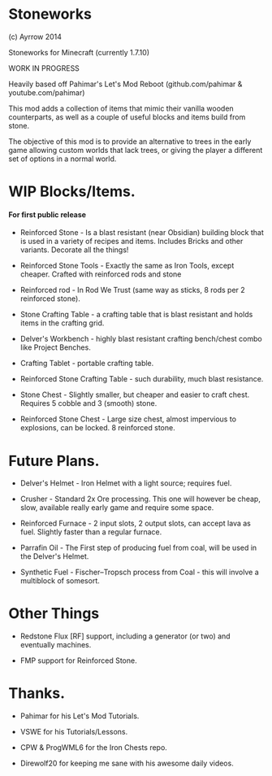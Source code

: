 Stoneworks
===========
(c) Ayrrow 2014

Stoneworks for Minecraft (currently 1.7.10)

WORK IN PROGRESS

Heavily based off Pahimar's Let's Mod Reboot (github.com/pahimar & youtube.com/pahimar)

This mod adds a collection of items that mimic their vanilla wooden counterparts, as well as a couple of useful blocks and items build from stone.

The objective of this mod is to provide an alternative to trees in the early game allowing custom worlds that lack trees, or giving the player a different set of options in a normal world.

<h1> WIP Blocks/Items. </h1>
<h4> For first public release </h4>

* Reinforced Stone - Is a blast resistant (near Obsidian) building block that is used in a variety of recipes and items. Includes Bricks and other variants. Decorate all the things!

* Reinforced Stone Tools - Exactly the same as Iron Tools, except cheaper. Crafted with reinforced rods and stone

* Reinforced rod - In Rod We Trust (same way as sticks, 8 rods per 2 reinforced stone).

* Stone Crafting Table - a crafting table that is blast resistant and holds items in the crafting grid.

* Delver's Workbench - highly blast resistant crafting bench/chest combo like Project Benches.

* Crafting Tablet - portable crafting table.

* Reinforced Stone Crafting Table - such durability, much blast resistance.

* Stone Chest - Slightly smaller, but cheaper and easier to craft chest. Requires 5 cobble and 3 (smooth) stone.

* Reinforced Stone Chest - Large size chest, almost impervious to explosions, can be locked. 8 reinforced stone.


<h1> Future Plans. </h1>

* Delver's Helmet - Iron Helmet with a light source; requires fuel.

* Crusher - Standard 2x Ore processing. This one will however be cheap, slow, available really early game and require some space.


* Reinforced Furnace - 2 input slots, 2 output slots, can accept lava as fuel. Slightly faster than a regular furnace.

* Parrafin Oil - The First step of producing fuel from coal, will be used in the Delver's Helmet.

* Synthetic Fuel - Fischer–Tropsch process from Coal - this will involve a multiblock of somesort.


<h1> Other Things </h1>

* Redstone Flux [RF] support, including a generator (or two) and eventually machines.

* FMP support for Reinforced Stone.







<h1> Thanks. </h1>

* Pahimar for his Let's Mod Tutorials.

* VSWE for his Tutorials/Lessons.

* CPW & ProgWML6 for the Iron Chests repo.

* Direwolf20 for keeping me sane with his awesome daily videos.
